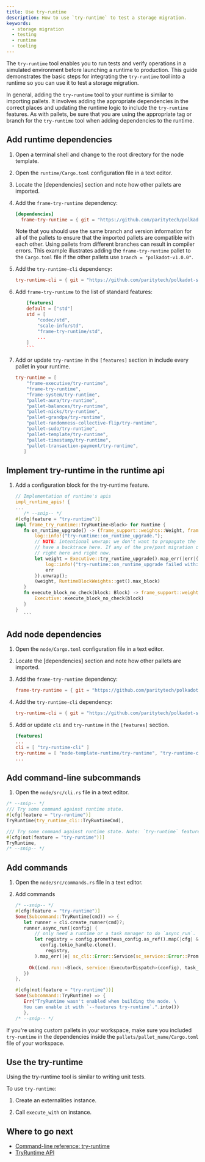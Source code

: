 ```yaml
---
title: Use try-runtime
description: How to use `try-runtime` to test a storage migration.
keywords:
  - storage migration
  - testing
  - runtime
  - tooling
---
```


The `try-runtime` tool enables you to run tests and verify operations in a simulated environment before launching a runtime to production.
This guide demonstrates the basic steps for integrating the `try-runtime` tool into a runtime so you can use it to test a storage migration.

In general, adding the `try-runtime` tool to your runtime is similar to importing pallets.
It involves adding the appropriate dependencies in the correct places and updating the runtime logic to include the `try-runtime` features.
As with pallets, be sure that you are using the appropriate tag or branch for the `try-runtime` tool when adding dependencies to the runtime.

## Add runtime dependencies

1. Open a terminal shell and change to the root directory for the node template.

1. Open the `runtime/Cargo.toml` configuration file in a text editor.

1. Locate the [dependencies] section and note how other pallets are imported.

1. Add the `frame-try-runtime` dependency:
  
   ```toml
   [dependencies]
	 frame-try-runtime = { git = "https://github.com/paritytech/polkadot-sdk.git", branch = "polkadot-v1.0.0", optional = true }
	 ```

	 Note that you should use the same branch and version information for all of the pallets to ensure that the imported pallets are compatible with each other.
   Using pallets from different branches can result in compiler errors.
   This example illustrates adding the `frame-try-runtime` pallet to the `Cargo.toml` file if the other pallets use `branch = "polkadot-v1.0.0"`.

1. Add the `try-runtime-cli` dependency:

	 ```toml
	 try-runtime-cli = { git = "https://github.com/paritytech/polkadot-sdk.git", branch = "polkadot-v1.0.0", optional = true }
	 ```

1. Add `frame-try-runtime` to the list of standard features:

    ```toml
		[features]
		default = ["std"]
		std = [
			"codec/std",
			"scale-info/std",
			"frame-try-runtime/std",
			...
		]
		```

1. Add or update `try-runtime` in the `[features]` section in include every pallet in your runtime.
   
	 ```toml
	 try-runtime = [
		 "frame-executive/try-runtime",
		 "frame-try-runtime",
		 "frame-system/try-runtime",
		 "pallet-aura/try-runtime",
		 "pallet-balances/try-runtime",
		 "pallet-nicks/try-runtime",
		 "pallet-grandpa/try-runtime",
		 "pallet-randomness-collective-flip/try-runtime",
		 "pallet-sudo/try-runtime",
		 "pallet-template/try-runtime",
		 "pallet-timestamp/try-runtime",
		 "pallet-transaction-payment/try-runtime",
		]
	```

## Implement try-runtime in the runtime api

1. Add a configuration block for the try-runtime feature.
   
	 ```rust
	 // Implementation of runtime's apis
	 impl_runtime_apis! {
    ...
		/* --snip-- */
    #[cfg(feature = "try-runtime")]
    impl frame_try_runtime::TryRuntime<Block> for Runtime {
        fn on_runtime_upgrade() -> (frame_support::weights::Weight, frame_support::weights::Weight) {
            log::info!("try-runtime::on_runtime_upgrade.");
            // NOTE: intentional unwrap: we don't want to propagate the error backwards, and want to
            // have a backtrace here. If any of the pre/post migration checks fail, we shall stop
            // right here and right now.
            let weight = Executive::try_runtime_upgrade().map_err(|err|{
                log::info!("try-runtime::on_runtime_upgrade failed with: {:?}", err);
                err
            }).unwrap();
            (weight, RuntimeBlockWeights::get().max_block)
        }
        fn execute_block_no_check(block: Block) -> frame_support::weights::Weight {
            Executive::execute_block_no_check(block)
        }
    }
		```

## Add node dependencies

1. Open the `node/Cargo.toml` configuration file in a text editor.

1. Locate the [dependencies] section and note how other pallets are imported.

1. Add the `frame-try-runtime` dependency:
   
	 ```toml
	 frame-try-runtime = { git = "https://github.com/paritytech/polkadot-sdk.git", branch = "polkadot-v1.0.0", optional = true }
	 ```
1. Add the `try-runtime-cli` dependency:
   
	 ```toml
	 try-runtime-cli = { git = "https://github.com/paritytech/polkadot-sdk.git", branch = "polkadot-v1.0.0", optional = true }
	 ```

1. Add or update `cli` and `try-runtime` in the `[features]` section.
   
	 ```toml
	 [features]
	 ...
	 cli = [ "try-runtime-cli" ]
	 try-runtime = [ "node-template-runtime/try-runtime", "try-runtime-cli" ]
	 ...
	 ```

## Add command-line subcommands

1. Open the `node/src/cli.rs` file in a text editor.

```rust
/* --snip-- */
/// Try some command against runtime state.
#[cfg(feature = "try-runtime")]
TryRuntime(try_runtime_cli::TryRuntimeCmd),

/// Try some command against runtime state. Note: `try-runtime` feature must be enabled.
#[cfg(not(feature = "try-runtime"))]
TryRuntime,
/* --snip-- */
```

## Add commands

1. Open the `node/src/commands.rs` file in a text editor.

2. Add commands 
  
	 ```rust
	 /* --snip-- */
	 #[cfg(feature = "try-runtime")]
	 Some(Subcommand::TryRuntime(cmd)) => {
		let runner = cli.create_runner(cmd)?;
		runner.async_run(|config| {
			// only need a runtime or a task manager to do `async_run`.
			let registry = config.prometheus_config.as_ref().map(|cfg| &cfg.registry)let task_manager = sc_service::TaskManager::new(
			  config.tokio_handle.clone(),
				registry,
			).map_err(|e| sc_cli::Error::Service(sc_service::Error::Prometheus(e)))?;
			
		  Ok((cmd.run::<Block, service::ExecutorDispatch>(config), task_manager))
		})
	},
	
	#[cfg(not(feature = "try-runtime"))]
	Some(Subcommand::TryRuntime) => {
		Err("TryRuntime wasn't enabled when building the node. \
		You can enable it with `--features try-runtime`.".into())
		},
	/* --snip-- */
	```

If you're using custom pallets in your workspace, make sure you included `try-runtime` in the dependencies inside the `pallets/pallet_name/Cargo.toml` file of your workspace.

## Use the try-runtime

Using the try-runtime tool is similar to writing unit tests.

To use `try-runtime`:

1. Create an externalities instance.

1. Call `execute_with` on instance.

<!--
## Examples

## Resources
-->

## Where to go next

- [Command-line reference: try-runtime](/reference/command-line-tools/try-runtime/)
- [TryRuntime API](https://crates.parity.io/frame_try_runtime/trait.TryRuntime.html)

